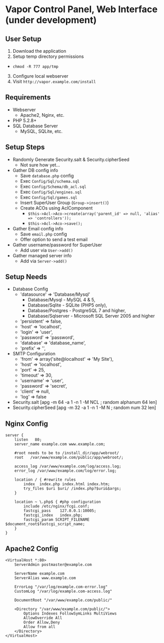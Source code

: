 # Vapor Control Panel, Web Interface (under development)

## User Setup

 1. Download the application
 2. Setup temp directory permissions
   - `chmod -R 777 app/tmp`
 3. Configure local webserver
 4. Visit `http://vapor.example.com/install`

## Requirements

 - Webserver
   - Apache2, Nginx, etc.
 - PHP 5.2.8+
 - SQL Database Server
   - MySQL, SQLite, etc.

## Setup Steps

 - Randomly Generate Security.salt & Security.cipherSeed
   - Not sure how yet...
 - Gather DB config info
   - Save `database.php` config
   - Exec `Config/Sql/schema.sql`
   - Exec `Config/Schema/db_acl.sql`
   - Exec `Config/Sql/engines.sql`
   - Exec `Config/Sql/games.sql`
   - Insert SuperUser Group (`Group->insert()`)
   - Create ACOs using AclComponent
     - `$this->Acl->Aco->create(array('parent_id' => null, 'alias' => 'controllers'));`
     - `$this->Acl->Aco->save();`
 - Gather Email config info
   - Save `email.php` config
   - Offer option to send a test email
 - Gather username/password for SuperUser
   - Add user via `User->add()`
 - Gather managed server info
   - Add via `Server->add()`

## Setup Needs

 - Database Config
   - 'datasource' => 'Database/Mysql'
     - Database/Mysql          - MySQL 4 & 5,
     - Database/Sqlite         - SQLite (PHP5 only),
     - Database/Postgres       - PostgreSQL 7 and higher,
     - Database/Sqlserver      - Microsoft SQL Server 2005 and higher
   - 'persistent' => false,
   - 'host' => 'localhost',
   - 'login' => 'user',
   - 'password' => 'password',
   - 'database' => 'database_name',
   - 'prefix' => '',
 - SMTP Configuration
   - 'from' => array('site@localhost' => 'My Site'),
   - 'host' => 'localhost',
   - 'port' => 25,
   - 'timeout' => 30,
   - 'username' => 'user',
   - 'password' => 'secret',
   - 'client' => null,
   - 'log' => false
 - Security.salt [apg -m 64 -a 1 -n 1 -M NCL ; random alphanum 64 len]
 - Security.cipherSeed [apg -m 32 -a 1 -n 1 -M N ; random num 32 len]

## Nginx Config
```
server {
    listen   80;
    server_name example.com www.example.com;

    #root needs to be to /install_dir/app/webroot/
    root   /var/www/example.com/public/app/webroot/;

    access_log /var/www/example.com/log/access.log;
    error_log /var/www/example.com/log/error.log;

    location / { #rewrite rules
        index  index.php index.html index.htm;
        try_files $uri $uri/ /index.php?$uri&$args;
    }

    location ~ \.php$ { #php configuration
        include /etc/nginx/fcgi.conf;
        fastcgi_pass    127.0.0.1:10005;
        fastcgi_index   index.php;
        fastcgi_param SCRIPT_FILENAME $document_root$fastcgi_script_name;
    }
}
```

## Apache2 Config
```
<VirtualHost *:80>
    ServerAdmin postmaster@example.com

    ServerName example.com
    ServerAlias www.example.com

    ErrorLog "/var/log/example.com-error.log"
    CustomLog "/var/log/example.com-access.log"

    DocumentRoot "/var/www/example.com/public/"

    <Directory "/var/www/example.com/public/">
        Options Indexes FollowSymLinks MultiViews
        AllowOverride All
        Order Allow,Deny
        Allow from all
    </Directory>
</VirtualHost>
```